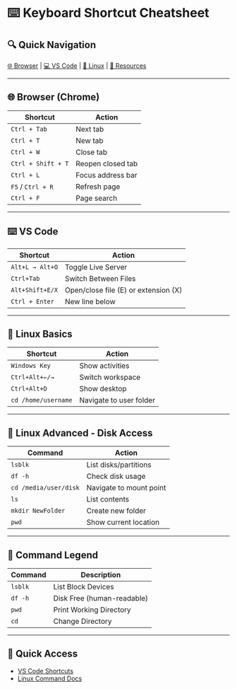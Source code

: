 # ⌨️ Keyboard Shortcut Cheatsheet

## 🔍 Quick Navigation
[🌐 Browser](#-browser-chrome) | [💻 VS Code](#️-vs-code) | [🐧 Linux](#-linux-basics) | [🔗 Resources](#-quick-access)

---

## 🌐 **Browser (Chrome)**
| Shortcut          | Action                  |
|-------------------|-------------------------|
| `Ctrl + Tab`      | Next tab                |
| `Ctrl + T`        | New tab                 |
| `Ctrl + W`        | Close tab               |
| `Ctrl + Shift + T`| Reopen closed tab       |
| `Ctrl + L`        | Focus address bar       |
| `F5` / `Ctrl + R` | Refresh page            |
| `Ctrl + F`        | Page search             |

---

## ⌨️ **VS Code**
| Shortcut          | Action                  |
|-------------------|-------------------------|
| `Alt+L → Alt+O`   | Toggle Live Server      |
| `Ctrl+Tab`        | Switch Between Files    |
| `Alt+Shift+E/X`   | Open/close file (E) or extension (X)    |
| `Ctrl + Enter`    | New line below          |

---

## 🐧 **Linux Basics**
| Shortcut                 | Action                  |
|--------------------------|-------------------------|
| `Windows Key`            | Show activities         |
| `Ctrl+Alt+←/→`           | Switch workspace        |
| `Ctrl+Alt+D`             | Show desktop            |
| `cd /home/username`      | Navigate to user folder |

---

## 💽 **Linux Advanced - Disk Access**
| Command                 | Action                  |
|-------------------------|-------------------------|
| `lsblk`                 | List disks/partitions   |
| `df -h`                 | Check disk usage        |
| `cd /media/user/disk`   | Navigate to mount point |
| `ls`                    | List contents           |
| `mkdir NewFolder`       | Create new folder       |
| `pwd`                   | Show current location   |

---

## 📝 Command Legend
| Command | Description                      |
|---------|----------------------------------|
| `lsblk` | List Block Devices               |
| `df -h` | Disk Free (human-readable)       |
| `pwd`   | Print Working Directory          |
| `cd`    | Change Directory                 |

---

## 🔗 Quick Access
- [VS Code Shortcuts](https://code.visualstudio.com/shortcuts)
- [Linux Command Docs](https://linux.die.net/man/)

